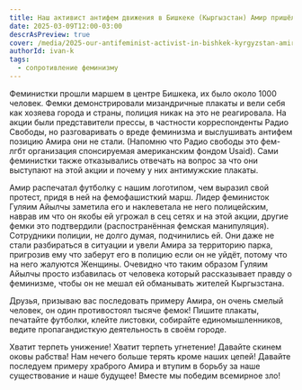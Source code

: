 ```yaml
---
title: Наш активист антифем движения в Бишкеке (Кыргызстан) Амир пришёл на акцию феминисток 8 марта 2025 года и они натравили на него полицию
date: 2025-03-09T12:00-03:00
descrAsPreview: true
cover: /media/2025-our-antifeminist-activist-in-bishkek-kyrgyzstan-amir-came-to-the-feminist-rally-on-march-8-2025-and-they-set-the-police-on-him.jpg
authorId: ivan-k
tags:
  - сопротивление феминизму
---
```

Феминистки прошли маршем в центре Бишкека, их было около 1000 человек. Фемки демонстрировали мизандричные плакаты и вели себя как хозяева города и страны, полиция никак на это не реагировала. На акции были представители прессы, в частности корреспонденты Радио Свободы, но разговаривать о вреде феминизма и выслушивать антифем позицию Амира они не стали. (Напомню что Радио свободы это фем-лгбт организация спонсируемая американским фондом Usaid). Сами феминистки также отказывались отвечать на вопрос за что они выступают на этой акции и почему у них антимужские плакаты.

Амир распечатал футболку с нашим логотипом, чем выразил свой протест, придя в ней на фемофашисткий марш. Лидер феминисток Гуляим Айылчы заметила его и наклеветала не него полицейским, наврав им что он якобы ей угрожал в сец сетях и на этой акции, другие фемки это подтвердили (распостранённая фемская манипуляция). Сотрудники полиции, не долго думая, подчинились ей. Они даже не стали разбираться в ситуации и увели Амира за территорию парка, пригрозив ему что заберут его в полицию если он не уйдёт, потому что на него жалуются Женщины. Очевидно что таким образом Гуляим Айылчы просто избавилась от человека который рассказывает правду о феминизме, чтобы он не мешал ей обманывать жителей Кыргызстана.

Друзья, призываю вас последовать примеру Амира, он очень смелый человек, он один противостоял тысяче фемок! Пишите плакаты, печатайте футболки, клейте листовки, собирайте единомышленников, ведите пропагандисткую деятельность в своём городе.

Хватит терпеть унижение! Хватит терпеть угнетение! Давайте скинем оковы рабства! Нам нечего больше терять кроме наших цепей! Давайте последуем примеру храброго Амира и втупим в борьбу за наше существование и наше будущее! Вместе мы победим всемирное зло!
